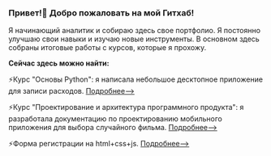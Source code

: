 ### Привет!👋 Добро пожаловать на мой Гитхаб!

Я начинающий аналитик и собираю здесь свое портфолио. Я постоянно улучшаю свои навыки и изучаю новые инструменты. В основном здесь собраны итоговые работы с курсов, которые я прохожу.

**Сейчас здесь можно найти:**

⚡Курс "Основы Python": я написала небольшое десктопное приложение для записи расходов. [Подробнее-->](https://github.com/fdvnsts/expense-tracker)

⚡Курс "Проектирование и архитектура программного продукта": я разработала документацию по проектированию мобильного приложения для выбора случайного фильма. [Подробнее-->](https://github.com/fdvnsts/Portfolio/wiki/%D0%A2%D1%80%D0%B5%D0%B1%D0%BE%D0%B2%D0%B0%D0%BD%D0%B8%D1%8F-%D0%BA-%D0%BF%D1%80%D0%B8%D0%BB%D0%BE%D0%B6%D0%B5%D0%BD%D0%B8%D1%8E)

⚡Форма регистрации на html+css+js. [Подробнее-->](https://github.com/fdvnsts/minimal-form/)

<!--
**fdvnsts/fdvnsts** is a ✨ _special_ ✨ repository because its `README.md` (this file) appears on your GitHub profile.

Here are some ideas to get you started:

- 🔭 I’m currently working on ...
- 🌱 I’m currently learning ...
- 👯 I’m looking to collaborate on ...
- 🤔 I’m looking for help with ...
- 💬 Ask me about ...
- 📫 How to reach me: ...
- 😄 Pronouns: ...
- ⚡ Fun fact: ...
-->
